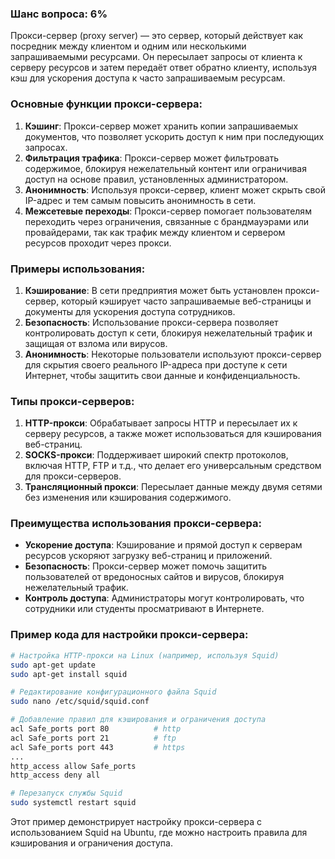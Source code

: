 ### Шанс вопроса: 6%

Прокси-сервер (proxy server) — это сервер, который действует как посредник между клиентом и одним или несколькими запрашиваемыми ресурсами. Он пересылает запросы от клиента к серверу ресурсов и затем передаёт ответ обратно клиенту, используя кэш для ускорения доступа к часто запрашиваемым ресурсам.

### Основные функции прокси-сервера:
1. **Кэшинг**: Прокси-сервер может хранить копии запрашиваемых документов, что позволяет ускорить доступ к ним при последующих запросах.
2. **Фильтрация трафика**: Прокси-сервер может фильтровать содержимое, блокируя нежелательный контент или ограничивая доступ на основе правил, установленных администратором.
3. **Анонимность**: Используя прокси-сервер, клиент может скрыть свой IP-адрес и тем самым повысить анонимность в сети.
4. **Межсетевые переходы**: Прокси-сервер помогает пользователям переходить через ограничения, связанные с брандмауэрами или провайдерами, так как трафик между клиентом и сервером ресурсов проходит через прокси.

### Примеры использования:
1. **Кэширование**: В сети предприятия может быть установлен прокси-сервер, который кэширует часто запрашиваемые веб-страницы и документы для ускорения доступа сотрудников.
2. **Безопасность**: Использование прокси-сервера позволяет контролировать доступ к сети, блокируя нежелательный трафик и защищая от взлома или вирусов.
3. **Анонимность**: Некоторые пользователи используют прокси-сервер для скрытия своего реального IP-адреса при доступе к сети Интернет, чтобы защитить свои данные и конфиденциальность.

### Типы прокси-серверов:
1. **HTTP-прокси**: Обрабатывает запросы HTTP и пересылает их к серверу ресурсов, а также может использоваться для кэширования веб-страниц.
2. **SOCKS-прокси**: Поддерживает широкий спектр протоколов, включая HTTP, FTP и т.д., что делает его универсальным средством для прокси-серверов.
3. **Трансляционный прокси**: Пересылает данные между двумя сетями без изменения или кэширования содержимого.

### Преимущества использования прокси-сервера:
- **Ускорение доступа**: Кэширование и прямой доступ к серверам ресурсов ускоряют загрузку веб-страниц и приложений.
- **Безопасность**: Прокси-сервер может помочь защитить пользователей от вредоносных сайтов и вирусов, блокируя нежелательный трафик.
- **Контроль доступа**: Администраторы могут контролировать, что сотрудники или студенты просматривают в Интернете.

### Пример кода для настройки прокси-сервера:
```bash
# Настройка HTTP-прокси на Linux (например, используя Squid)
sudo apt-get update
sudo apt-get install squid

# Редактирование конфигурационного файла Squid
sudo nano /etc/squid/squid.conf

# Добавление правил для кэширования и ограничения доступа
acl Safe_ports port 80          # http
acl Safe_ports port 21          # ftp
acl Safe_ports port 443         # https
...
http_access allow Safe_ports
http_access deny all

# Перезапуск службы Squid
sudo systemctl restart squid
```

Этот пример демонстрирует настройку прокси-сервера с использованием Squid на Ubuntu, где можно настроить правила для кэширования и ограничения доступа.